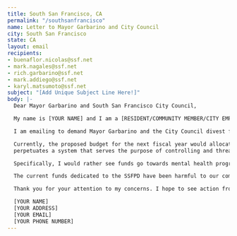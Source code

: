 ```yaml
---
title: South San Francisco, CA
permalink: "/southsanfrancisco"
name: Letter to Mayor Garbarino and City Council
city: South San Francisco
state: CA
layout: email
recipients:
- buenaflor.nicolas@ssf.net
- mark.nagales@ssf.net
- rich.garbarino@ssf.net
- mark.addiego@ssf.net
- karyl.matsumoto@ssf.net
subject: "[Add Unique Subject Line Here!]"
body: |-
  Dear Mayor Garbarino and South San Francisco City Council,

  My name is [YOUR NAME] and I am a [RESIDENT/COMMUNITY MEMBER/CITY EMPLOYEE/COMPANY EMPLOYEE/ETC] of South San Francisco.

  I am emailing to demand Mayor Garbarino and the City Council divest from the South San Francisco Police Department. The demonstrations across the nation have made it clear that there is a need for change. How will our city address the police brutality and systematic oppression we see occurring across the nation and in our own city?

  Currently, the proposed budget for the next fiscal year would allocate $31,935,228—28% of the proposed $112,416,313 general fund—to the police department. I urge Mayor Garbarino and the city council to restructure the fiscal year 2020-2021 budget. The current investment in policing
  perpetuates a system that serves the purpose of controlling and threatening Black and Brown people. It is unacceptable that Black lives continue to be lost at the hands of police, and it is clear that policing reforms are not enough. I am calling on our city council to commit to reducing the police budget and reinvesting in other essential programs such as COVID relief, affordable housing, educational enrichment, transportation, and community programs.

  Specifically, I would rather see funds go towards mental health programs, crisis de-escalators, and the Community Development Block Grant fund which serves to assist low income persons by: providing decent and affordable housing, providing a suitable living environment, and expanding economic opportunities.

  The current funds dedicated to the SSFPD have been harmful to our community and I ask that our leadership take a look at alternatives to policing and in the meantime allocate money to programs and services that will benefit our community.

  Thank you for your attention to my concerns. I hope to see action from our leadership soon.

  [YOUR NAME]
  [YOUR ADDRESS]
  [YOUR EMAIL]
  [YOUR PHONE NUMBER]
---
```


